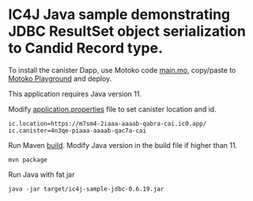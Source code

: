 # IC4J Java sample demonstrating JDBC ResultSet object serialization  to Candid Record type.

To install the canister Dapp, use Motoko code [main.mo](src/main.mo), copy/paste to [Motoko Playground](https://m7sm4-2iaaa-aaaab-qabra-cai.raw.ic0.app/) and deploy.

This application requires Java version 11.

Modify [application.properties](src/main/resources/application.properties) file to set canister location and id.

```
ic.location=https://m7sm4-2iaaa-aaaab-qabra-cai.ic0.app/
ic.canister=4n3qe-piaaa-aaaab-qac7a-cai
```

Run Maven [build](pom.xml). Modify Java version in the build file if higher than 11.

```
mvn package
```

Run Java with fat jar

```
java -jar target/ic4j-sample-jdbc-0.6.19.jar
```
